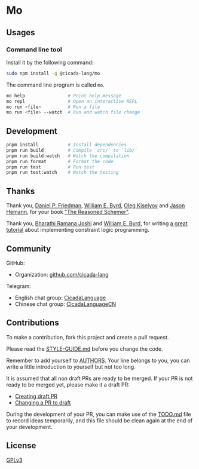 # Mo

## Usages

### Command line tool

Install it by the following command:

```sh
sudo npm install -g @cicada-lang/mo
```

The command line program is called `mo`.

```sh
mo help                # Print help message
mo repl                # Open an interactive REPL
mo run <file>          # Run a file
mo run <file> --watch  # Run and watch file change
```

## Development

```sh
pnpm install           # Install dependencies
pnpm run build         # Compile `src/` to `lib/`
pnpm run build:watch   # Watch the compilation
pnpm run format        # Format the code
pnpm run test          # Run test
pnpm run test:watch    # Watch the testing
```

## Thanks

Thank you, [Daniel P. Friedman](https://www.cs.indiana.edu/~dfried), [William E. Byrd](http://webyrd.net), [Oleg Kiselyov](https://okmij.org/ftp/) and [Jason Hemann](https://jasonhemann.github.io/),
for your book ["The Reasoned Schemer"](https://mitpress.mit.edu/9780262535519/the-reasoned-schemer/).

Thank you, [Bharathi Ramana Joshi](https://bharathi.xyz/) and [William E. Byrd](http://webyrd.net),
for writing [a great tutorial](docs/papers/an-annotated-implementation-of-minikanren-with-constraints.pdf) about implementing constraint logic programming.

## Community

GitHub:

- Organization: [github.com/cicada-lang](https://github.com/cicada-lang)

Telegram:

- English chat group: [CicadaLanguage](https://t.me/CicadaLanguage)
- Chinese chat group: [CicadaLanguageCN](https://t.me/CicadaLanguageCN)

## Contributions

To make a contribution, fork this project and create a pull request.

Please read the [STYLE-GUIDE.md](STYLE-GUIDE.md) before you change the code.

Remember to add yourself to [AUTHORS](AUTHORS).
Your line belongs to you, you can write a little
introduction to yourself but not too long.

It is assumed that all non draft PRs are ready to be merged.
If your PR is not ready to be merged yet, please make it a draft PR:

- [Creating draft PR](https://github.blog/2019-02-14-introducing-draft-pull-requests)
- [Changing a PR to draft](https://docs.github.com/en/pull-requests/collaborating-with-pull-requests/proposing-changes-to-your-work-with-pull-requests/changing-the-stage-of-a-pull-request)

During the development of your PR, you can make use of
the [TODO.md](TODO.md) file to record ideas temporarily,
and this file should be clean again at the end of your development.

## License

[GPLv3](LICENSE)
